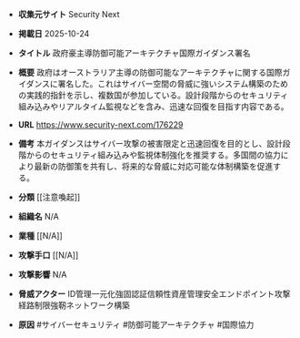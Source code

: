 - **収集元サイト**
Security Next

- **掲載日**
2025-10-24

- **タイトル**
政府豪主導防御可能アーキテクチャ国際ガイダンス署名

- **概要**
政府はオーストラリア主導の防御可能なアーキテクチャに関する国際ガイダンスに署名した。これはサイバー空間の脅威に強いシステム構築のための実践的指針を示し、複数国が参加している。設計段階からのセキュリティ組み込みやリアルタイム監視などを含み、迅速な回復を目指す内容である。

- **URL**
https://www.security-next.com/176229

- **備考**
本ガイダンスはサイバー攻撃の被害限定と迅速回復を目的とし、設計段階からのセキュリティ組み込みや監視体制強化を推奨する。多国間の協力により最新の防御策を共有し、将来的な脅威に対応可能な体制構築を促進する。

- **分類**
[[注意喚起]]

- **組織名**
N/A

- **業種**
[[N/A]]

- **攻撃手口**
[[N/A]]

- **攻撃影響**
N/A

- **脅威アクター**
ID管理一元化強固認証信頼性資産管理安全エンドポイント攻撃経路制限強靭ネットワーク構築

- **原因**
#サイバーセキュリティ #防御可能アーキテクチャ #国際協力
